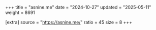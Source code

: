 +++
title = "asnine.me"
date = "2024-10-27"
updated = "2025-05-11"
weight = 8691

[extra]
source = "https://asnine.me/"
ratio = 45
size = 8
+++
